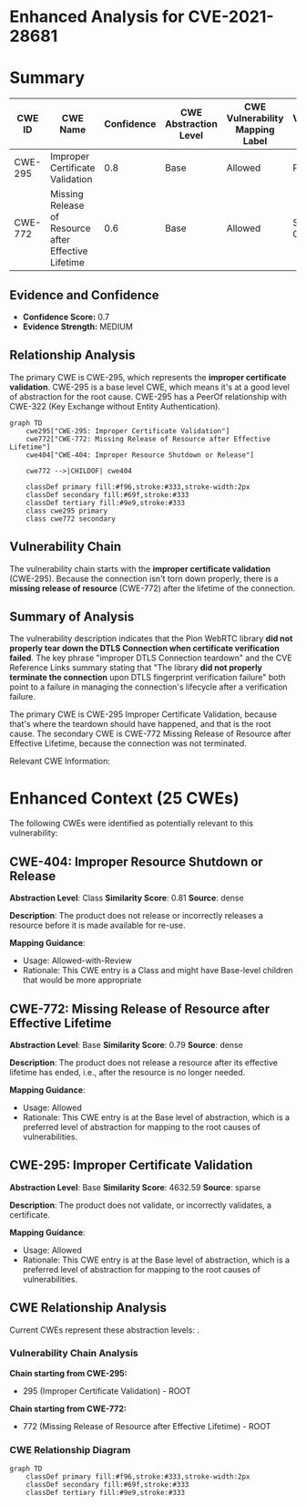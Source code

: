 # Enhanced Analysis for CVE-2021-28681

# Summary
| CWE ID | CWE Name | Confidence | CWE Abstraction Level | CWE Vulnerability Mapping Label | CWE-Vulnerability Mapping Notes |
|---|---|---|---|---|---|
| CWE-295 | Improper Certificate Validation | 0.8 | Base | Allowed | Primary CWE |
| CWE-772 | Missing Release of Resource after Effective Lifetime | 0.6 | Base | Allowed | Secondary Candidate |

## Evidence and Confidence

*   **Confidence Score:** 0.7
*   **Evidence Strength:** MEDIUM

## Relationship Analysis
The primary CWE is CWE-295, which represents the **improper certificate validation**. CWE-295 is a base level CWE, which means it's at a good level of abstraction for the root cause. CWE-295 has a PeerOf relationship with CWE-322 (Key Exchange without Entity Authentication).

```mermaid
graph TD
    cwe295["CWE-295: Improper Certificate Validation"]
    cwe772["CWE-772: Missing Release of Resource after Effective Lifetime"]
    cwe404["CWE-404: Improper Resource Shutdown or Release"]
    
    cwe772 -->|CHILDOF| cwe404
    
    classDef primary fill:#f96,stroke:#333,stroke-width:2px
    classDef secondary fill:#69f,stroke:#333
    classDef tertiary fill:#9e9,stroke:#333
    class cwe295 primary
    class cwe772 secondary
```

## Vulnerability Chain
The vulnerability chain starts with the **improper certificate validation** (CWE-295). Because the connection isn't torn down properly, there is a **missing release of resource** (CWE-772) after the lifetime of the connection.

## Summary of Analysis
The vulnerability description indicates that the Pion WebRTC library **did not properly tear down the DTLS Connection when certificate verification failed**. The key phrase "improper DTLS Connection teardown" and the CVE Reference Links summary stating that "The library **did not properly terminate the connection** upon DTLS fingerprint verification failure" both point to a failure in managing the connection's lifecycle after a verification failure.

The primary CWE is CWE-295 Improper Certificate Validation, because that's where the teardown should have happened, and that is the root cause.
The secondary CWE is CWE-772 Missing Release of Resource after Effective Lifetime, because the connection was not terminated.

Relevant CWE Information:

# Enhanced Context (25 CWEs)
The following CWEs were identified as potentially relevant to this vulnerability:

## CWE-404: Improper Resource Shutdown or Release
**Abstraction Level**: Class
**Similarity Score**: 0.81
**Source**: dense

**Description**:
The product does not release or incorrectly releases a resource before it is made available for re-use.

**Mapping Guidance**:
- Usage: Allowed-with-Review
- Rationale: This CWE entry is a Class and might have Base-level children that would be more appropriate

## CWE-772: Missing Release of Resource after Effective Lifetime
**Abstraction Level**: Base
**Similarity Score**: 0.79
**Source**: dense

**Description**:
The product does not release a resource after its effective lifetime has ended, i.e., after the resource is no longer needed.

**Mapping Guidance**:
- Usage: Allowed
- Rationale: This CWE entry is at the Base level of abstraction, which is a preferred level of abstraction for mapping to the root causes of vulnerabilities.

## CWE-295: Improper Certificate Validation
**Abstraction Level**: Base
**Similarity Score**: 4632.59
**Source**: sparse

**Description**:
The product does not validate, or incorrectly validates, a certificate.

**Mapping Guidance**:
- Usage: Allowed
- Rationale: This CWE entry is at the Base level of abstraction, which is a preferred level of abstraction for mapping to the root causes of vulnerabilities.


## CWE Relationship Analysis

Current CWEs represent these abstraction levels: .


### Vulnerability Chain Analysis

**Chain starting from CWE-295:**
- 295 (Improper Certificate Validation) - ROOT


**Chain starting from CWE-772:**
- 772 (Missing Release of Resource after Effective Lifetime) - ROOT



### CWE Relationship Diagram

```mermaid
graph TD
    classDef primary fill:#f96,stroke:#333,stroke-width:2px
    classDef secondary fill:#69f,stroke:#333
    classDef tertiary fill:#9e9,stroke:#333
```